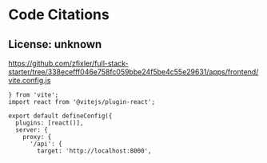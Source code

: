 # Code Citations

## License: unknown
https://github.com/zfixler/full-stack-starter/tree/338ecefff046e758fc059bbe24f5be4c55e29631/apps/frontend/vite.config.js

```
} from 'vite';
import react from '@vitejs/plugin-react';

export default defineConfig({
  plugins: [react()],
  server: {
    proxy: {
      '/api': {
        target: 'http://localhost:8000',
```

